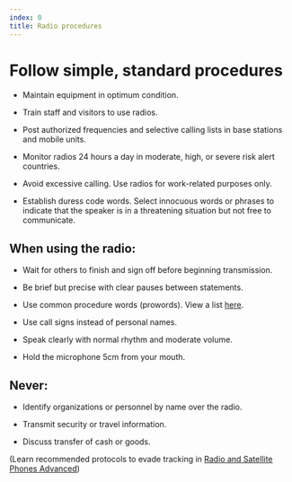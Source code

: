 ```yaml
---
index: 0
title: Radio procedures
---
```

# Follow simple, standard procedures

*   Maintain equipment in optimum condition.

*   Train staff and visitors to use radios.

*   Post authorized frequencies and selective calling lists in base stations and mobile units.

*   Monitor radios 24 hours a day in moderate, high, or severe risk alert countries.

*   Avoid excessive calling. Use radios for work-related purposes only.

*	Establish duress code words. Select innocuous words or phrases to indicate that the speaker is in a threatening situation but not free to communicate.

## When using the radio: 

*   Wait for others to finish and sign off before beginning transmission.

*   Be brief but precise with clear pauses between statements.

*   Use common procedure words (prowords). View a list [here](http://arkisto.teres.fi/toiminta/koulutus/procedure_for_radio_communication.pdf).

*   Use call signs instead of personal names. 

*   Speak clearly with normal rhythm and moderate volume.

*   Hold the microphone 5cm from your mouth.

## Never: 

*	Identify organizations or personnel by name over the radio.

*	Transmit security or travel information.

*	Discuss transfer of cash or goods.

(Learn recommended protocols to evade tracking in [Radio and Satellite Phones Advanced](umbrella://lesson/radio-and-satellite-phones/1))